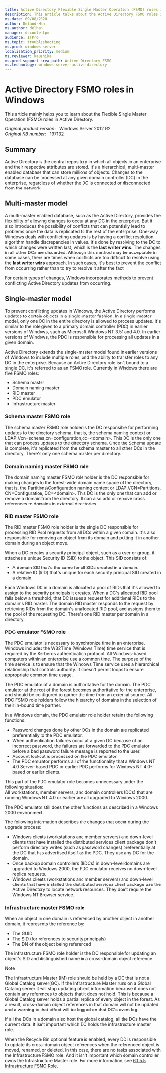```yaml
---
title: Active Directory Flexible Single Master Operation (FSMO) roles in Windows
description: This article talks about the Active Directory FSMO roles in Windows.
ms.date: 09/08/2020
author: Deland-Han
ms.author: delhan
manager: dscontentpm
audience: ITPro
ms.topic: troubleshooting
ms.prod: windows-server
localization_priority: medium
ms.reviewer: kaushika
ms.prod-support-area-path: Active Directory FSMO
ms.technology: windows-server-active-directory
---
```

# Active Directory FSMO roles in Windows

This article mainly helps you to learn about the Flexible Single Master Operation (FSMO) roles in Active Directory.

_Original product version:_ &nbsp; Windows Server 2012 R2  
_Original KB number:_ &nbsp; 197132

## Summary

Active Directory is the central repository in which all objects in an enterprise and their respective attributes are stored. It's a hierarchical, multi-master enabled database that can store millions of objects. Changes to the database can be processed at any given domain controller (DC) in the enterprise, regardless of whether the DC is connected or disconnected from the network.

## Multi-master model

A multi-master enabled database, such as the Active Directory, provides the flexibility of allowing changes to occur at any DC in the enterprise. But it also introduces the possibility of conflicts that can potentially lead to problems once the data is replicated to the rest of the enterprise. One-way Windows deals with conflicting updates is by having a conflict resolution algorithm handle discrepancies in values. It's done by resolving to the DC to which changes were written last, which is the **last writer wins**. The changes in all other DCs are discarded. Although this method may be acceptable in some cases, there are times when conflicts are too difficult to resolve using the **last writer wins** approach. In such cases, it's best to prevent the conflict from occurring rather than to try to resolve it after the fact.

For certain types of changes, Windows incorporates methods to prevent conflicting Active Directory updates from occurring.

## Single-master model

To prevent conflicting updates in Windows, the Active Directory performs updates to certain objects in a single-master fashion. In a single-master model, only one DC in the entire directory is allowed to process updates. It's similar to the role given to a primary domain controller (PDC) in earlier versions of Windows, such as Microsoft Windows NT 3.51 and 4.0. In earlier versions of Windows, the PDC is responsible for processing all updates in a given domain.

Active Directory extends the single-master model found in earlier versions of Windows to include multiple roles, and the ability to transfer roles to any DC in the enterprise. Because an Active Directory role isn't bound to a single DC, it's referred to as an FSMO role. Currently in Windows there are five FSMO roles:

- Schema master
- Domain naming master
- RID master
- PDC emulator
- Infrastructure master

### Schema master FSMO role

The schema master FSMO role holder is the DC responsible for performing updates to the directory schema, that is, the schema naming context or LDAP://cn=schema,cn=configuration,dc=\<domain>. This DC is the only one that can process updates to the directory schema. Once the Schema update is complete, it's replicated from the schema master to all other DCs in the directory. There's only one schema master per directory.

### Domain naming master FSMO role

The domain naming master FSMO role holder is the DC responsible for making changes to the forest-wide domain name space of the directory, that is, the Partitions\Configuration naming context or LDAP://CN=Partitions, CN=Configuration, DC=\<domain>. This DC is the only one that can add or remove a domain from the directory. It can also add or remove cross references to domains in external directories.

### RID master FSMO role

The RID master FSMO role holder is the single DC responsible for processing RID Pool requests from all DCs within a given domain. It's also responsible for removing an object from its domain and putting it in another domain during an object move.

When a DC creates a security principal object, such as a user or group, it attaches a unique Security ID (SID) to the object. This SID consists of:

- A domain SID that's the same for all SIDs created in a domain.
- A relative ID (RID) that's unique for each security principal SID created in a domain.

Each Windows DC in a domain is allocated a pool of RIDs that it's allowed to assign to the security principals it creates. When a DC's allocated RID pool falls below a threshold, that DC issues a request for additional RIDs to the domain's RID master. The domain RID master responds to the request by retrieving RIDs from the domain's unallocated RID pool, and assigns them to the pool of the requesting DC. There's one RID master per domain in a directory.

### PDC emulator FSMO role

The PDC emulator is necessary to synchronize time in an enterprise. Windows includes the W32Time (Windows Time) time service that is required by the Kerberos authentication protocol. All Windows-based computers within an enterprise use a common time. The purpose of the time service is to ensure that the Windows Time service uses a hierarchical relationship that controls authority. It doesn't permit loops to ensure appropriate common time usage.

The PDC emulator of a domain is authoritative for the domain. The PDC emulator at the root of the forest becomes authoritative for the enterprise, and should be configured to gather the time from an external source. All PDC FSMO role holders follow the hierarchy of domains in the selection of their in-bound time partner.

In a Windows domain, the PDC emulator role holder retains the following functions:

- Password changes done by other DCs in the domain are replicated preferentially to the PDC emulator.
- When authentication failures occur at a given DC because of an incorrect password, the failures are forwarded to the PDC emulator before a bad password failure message is reported to the user.
- Account lockout is processed on the PDC emulator.
- The PDC emulator performs all of the functionality that a Windows NT 4.0 Server-based PDC or earlier PDC performs for Windows NT 4.0-based or earlier clients.

This part of the PDC emulator role becomes unnecessary under the following situation:  
All workstations, member servers, and domain controllers (DCs) that are running Windows NT 4.0 or earlier are all upgraded to Windows 2000.

The PDC emulator still does the other functions as described in a Windows 2000 environment.

The following information describes the changes that occur during the upgrade process:

- Windows clients (workstations and member servers) and down-level clients that have installed the distributed services client package don't perform directory writes (such as password changes) preferentially at the DC that has advertised itself as the PDC. They use any DC for the domain.
- Once backup domain controllers (BDCs) in down-level domains are upgraded to Windows 2000, the PDC emulator receives no down-level replica requests.
- Windows clients (workstations and member servers) and down-level clients that have installed the distributed services client package use the Active Directory to locate network resources. They don't require the Windows NT Browser service.

### Infrastructure master FSMO role

When an object in one domain is referenced by another object in another domain, it represents the reference by:

- The GUID
- The SID (for references to security principals)
- The DN of the object being referenced

The infrastructure FSMO role holder is the DC responsible for updating an object's SID and distinguished name in a cross-domain object reference.

> [!NOTE]
> The Infrastructure Master (IM) role should be held by a DC that is not a Global Catalog server(GC). If the Infrastructure Master runs on a Global Catalog server it will stop updating object information because it does not contain any references to objects that it does not hold. This is because a Global Catalog server holds a partial replica of every object in the forest. As a result, cross-domain object references in that domain will not be updated and a warning to that effect will be logged on that DC's event log.

If all the DCs in a domain also host the global catalog, all the DCs have the current data. It isn't important which DC holds the infrastructure master role.

When the Recycle Bin optional feature is enabled, every DC is responsible to update its cross-domain object references when the referenced object is moved, renamed, or deleted. In this case, there are no tasks associated with the Infrastructure FSMO role. And it isn't important which domain controller owns the Infrastructure Master role. For more information, see [6.1.5.5 Infrastructure FSMO Role](/openspecs/windows_protocols/ms-adts/f2d2513a-dbce-43f7-be7a-0be5d25877af).
